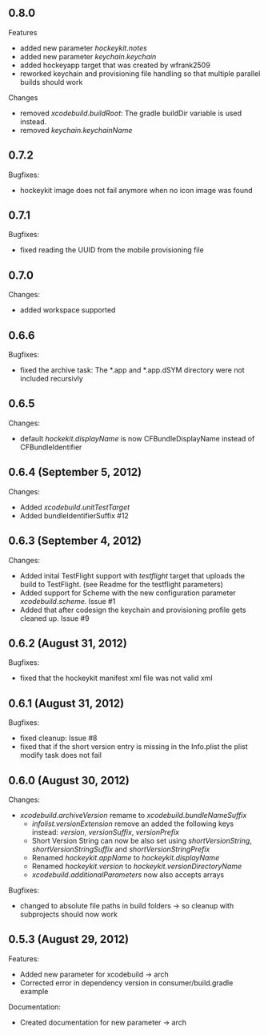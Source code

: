 ## 0.8.0

Features
  - added new parameter _hockeykit.notes_
  - added new parameter _keychain.keychain_
  - added hockeyapp target that was created by wfrank2509
  - reworked keychain and provisioning file handling so that multiple parallel builds should work

Changes
  - removed _xcodebuild.buildRoot_: The gradle buildDir variable is used instead.
  - removed _keychain.keychainName_

## 0.7.2

Bugfixes:
 - hockeykit image does not fail anymore when no icon image was found

## 0.7.1

Bugfixes:
  - fixed reading the UUID from the mobile provisioning file

## 0.7.0

Changes:
  - added workspace supported

## 0.6.6

Bugfixes:
  - fixed the archive task: The *.app and *.app.dSYM directory were not included recursivly

## 0.6.5

Changes:
  - default _hockekit.displayName_ is now CFBundleDisplayName instead of CFBundleIdentifier

## 0.6.4 (September 5, 2012)

Changes:
  - Added _xcodebuild.unitTestTarget_
  - Added bundleIdentifierSuffix #12

## 0.6.3 (September 4, 2012)

Changes:
  - Added inital TestFlight support with _testflight_ target that uploads the build to TestFlight. (see Readme for the testflight parameters)
  - Added support for Scheme with the new configuration parameter _xcodebuild.scheme_. Issue #1
  - Added that after codesign the keychain and provisioning profile gets cleaned up. Issue #9

## 0.6.2 (August 31, 2012)

Bugfixes:
  - fixed that the hockeykit manifest xml file was not valid xml

## 0.6.1 (August 31, 2012)

Bugfixes:
 - fixed cleanup: Issue #8
 - fixed that if the short version entry is missing in the Info.plist the plist modify task does not fail


## 0.6.0 (August 30, 2012)

Changes:
  - _xcodebuild.archiveVersion_ remame to _xcodebuild.bundleNameSuffix_
	- _infolist.versionExtension_ remove an added the following keys instead: _version_, _versionSuffix_, _versionPrefix_
	- Short Version String can now be also set using _shortVersionString_, _shortVersionStringSuffix_ and _shortVersionStringPrefix_
	- Renamed _hockeykit.appName_ to _hockeykit.displayName_
	- Renamed _hockeykit.version_ to _hockeykit.versionDirectoryName_
	- _xcodebuild.additionalParameters_ now also accepts arrays

Bugfixes: 
  - changed to absolute file paths in build folders -> so cleanup with subprojects should now work

## 0.5.3 (August 29, 2012)

Features:

  - Added new parameter for xcodebuild -> arch
  - Corrected error in dependency version in consumer/build.gradle example

Documentation:

  - Created documentation for new parameter -> arch 